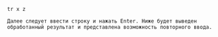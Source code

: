     tr x z

    Далее следует ввести строку и нажать Enter. Ниже будет выведен обработанный результат и представлена возможность повторного ввода.
<!-- [see simbol_class](/REPOBARE/_repo/NBash/.arb/man/symbol_class.ram/.grot/exam.man) -->
<!-- [see simbol_class](/REPOBARE/_repo/NBash/.arb/man/pipe_input.ram/.grot/exam.man) -->